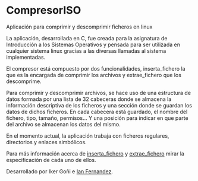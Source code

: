 # CompresorISO
Aplicación para comprimir y descomprimir ficheros en linux

La aplicación, desarrollada en C, fue creada para la asignatura de Introducción a los Sistemas Operativos y pensada para ser utilizada en cualquier sistema linux gracias a las diversas llamadas al sistema implementadas.

El compresor está compuesto por dos funcionalidades, inserta_fichero la que es la encargada de comprimir los archivos y extrae_fichero que los descomprime.

Para comprimir y descomprimir archivos, se hace uso de una estructura de datos formada por una lista de 32 cabeceras donde se almacena la información descriptiva de los ficheros y una sección donde se guardan los datos de dichos ficheros. En cada cabecera está guardado, el nombre del fichero, tipo, tamaño, permisos... Y una posición para indicar en que parte del archivo se almacenan los datos del mismo.

En el momento actual, la aplicación trabaja con ficheros regulares, directorios y enlaces simbólicos.

Para más información acerca de [inserta_fichero](Documentos/) y [extrae_fichero](Documentos/) mirar la especificación de cada uno de ellos.

Desarrollado por Iker Goñi e [Ian Fernandez](https://github.com/Ianfhca). 

